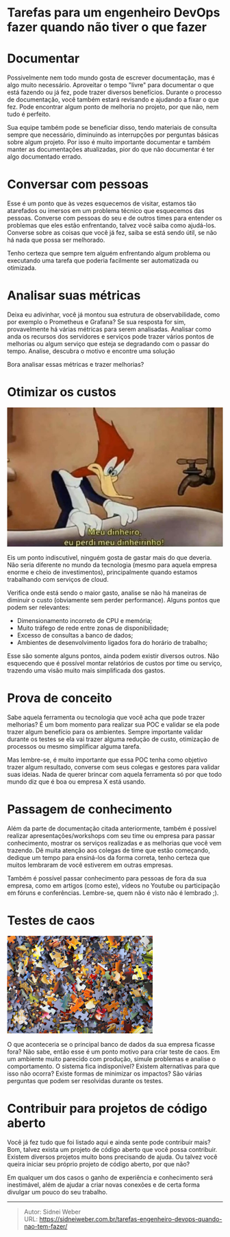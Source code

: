 # Tarefas para um engenheiro DevOps fazer quando não tiver o que fazer

<!--more-->


# Documentar

Possivelmente nem todo mundo gosta de escrever documentação, mas é algo muito necessário. Aproveitar o tempo "livre" para documentar o que está fazendo ou já fez, pode trazer diversos benefícios. Durante o processo de documentação, você também estará revisando e ajudando a fixar o que fez. Pode encontrar algum ponto de melhoria no projeto, por que não, nem tudo é perfeito.

Sua equipe também pode se beneficiar disso, tendo materiais de consulta sempre que necessário, diminuindo as interrupções por perguntas básicas sobre algum projeto. Por isso é muito importante documentar e também manter as documentações atualizadas, pior do que não documentar é ter algo documentado errado.

# Conversar com pessoas

Esse é um ponto que às vezes esquecemos de visitar, estamos tão atarefados ou imersos em um problema técnico que esquecemos das pessoas. Converse com pessoas do seu e de outros times para entender os problemas que eles estão enfrentando, talvez você saiba como ajudá-los. Converse sobre as coisas que você já fez, saiba se está sendo útil, se não há nada que possa ser melhorado.

Tenho certeza que sempre tem alguém enfrentando algum problema ou executando uma tarefa que poderia facilmente ser automatizada ou otimizada.

# Analisar suas métricas

Deixa eu adivinhar, você já montou sua estrutura de observabilidade, como por exemplo o Prometheus e Grafana? Se sua resposta for sim, provavelmente há várias métricas para serem analisadas. Analisar como anda os recursos dos servidores e serviços pode trazer vários pontos de melhorias ou algum serviço que esteja se degradando com o passar do tempo. Analise, descubra o motivo e encontre uma solução

Bora analisar essas métricas e trazer melhorias?

# Otimizar os custos

![Não gaste seu dinheiro à toa](pica-pau.png "Money")

Eis um ponto indiscutível, ninguém gosta de gastar mais do que deveria. Não seria diferente no mundo da tecnologia (mesmo para aquela empresa enorme e cheio de investimentos), principalmente quando estamos trabalhando com serviços de cloud.

Verifica onde está sendo o maior gasto, analise se não há maneiras de diminuir o custo (obviamente sem perder performance). Alguns pontos que podem ser relevantes:

* Dimensionamento incorreto de CPU e memória;
* Muito tráfego de rede entre zonas de disponibilidade;
* Excesso de consultas a banco de dados;
* Ambientes de desenvolvimento ligados fora do horário de trabalho;

Esse são somente alguns pontos, ainda podem existir diversos outros. Não esquecendo que é possível montar relatórios de custos por time ou serviço, trazendo uma visão muito mais simplificada dos gastos.

# Prova de conceito

Sabe aquela ferramenta ou tecnologia que você acha que pode trazer melhorias? É um bom momento para realizar sua POC e validar se ela pode trazer algum benefício para os ambientes. Sempre importante validar durante os testes se ela vai trazer alguma redução de custo, otimização de processos ou mesmo simplificar alguma tarefa.

Mas lembre-se, é muito importante que essa POC tenha como objetivo trazer algum resultado, converse com seus colegas e gestores para validar suas ideias. Nada de querer brincar com aquela ferramenta só por que todo mundo diz que é boa ou empresa X está usando.

# Passagem de conhecimento

Além da parte de documentação citada anteriormente, também é possível realizar apresentações/workshops com seu time ou empresa para passar conhecimento, mostrar os serviços realizadas e as melhorias que você vem trazendo. Dê muita atenção aos colegas de time que estão começando, dedique um tempo para ensiná-los da forma correta, tenho certeza que muitos lembraram de você estiverem em outras empresas.

Também é possível passar conhecimento para pessoas de fora da sua empresa, como em artigos (como este), vídeos no Youtube ou participação em fóruns e conferências. Lembre-se, quem não é visto não é lembrado ;). 

# Testes de caos

![Não fique perdido](chaos.jpg "Chaos")

O que aconteceria se o principal banco de dados da sua empresa ficasse fora? Não sabe, então esse é um ponto motivo para criar teste de caos. Em um ambiente muito parecido com produção, simule problemas e analise o comportamento. O sistema fica indisponível? Existem alternativas para que isso não ocorra? Existe formas de minimizar os impactos? São várias perguntas que podem ser resolvidas durante os testes.

# Contribuir para projetos de código aberto

Você já fez tudo que foi listado aqui e ainda sente pode contribuir mais? Bom, talvez exista um projeto de código aberto que você possa contribuir. Existem diversos projetos muito bons precisando de ajuda. Ou talvez você queira iniciar seu próprio projeto de código aberto, por que não?

Em qualquer um dos casos o ganho de experiência e conhecimento será inestimável, além de ajudar a criar novas conexões e de certa forma divulgar um pouco do seu trabalho.

---

> Autor: Sidnei Weber  
> URL: https://sidneiweber.com.br/tarefas-engenheiro-devops-quando-nao-tem-fazer/  

